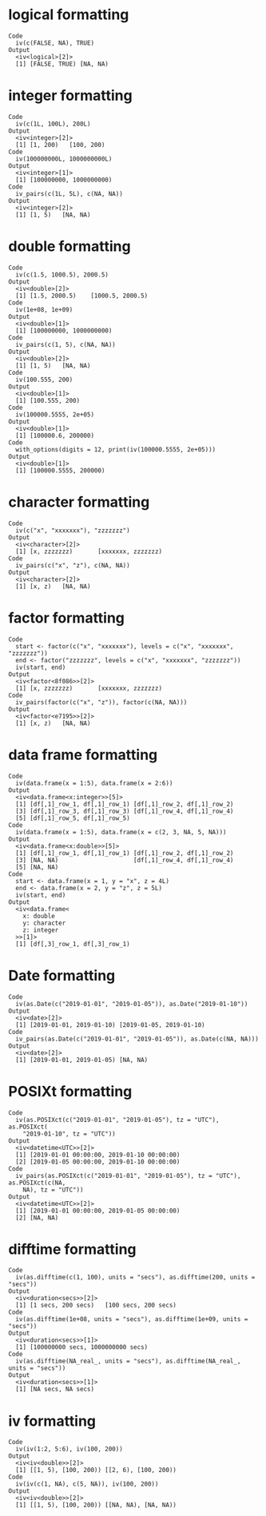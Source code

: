 # logical formatting

    Code
      iv(c(FALSE, NA), TRUE)
    Output
      <iv<logical>[2]>
      [1] [FALSE, TRUE) [NA, NA)     

# integer formatting

    Code
      iv(c(1L, 100L), 200L)
    Output
      <iv<integer>[2]>
      [1] [1, 200)   [100, 200)
    Code
      iv(100000000L, 1000000000L)
    Output
      <iv<integer>[1]>
      [1] [100000000, 1000000000)
    Code
      iv_pairs(c(1L, 5L), c(NA, NA))
    Output
      <iv<integer>[2]>
      [1] [1, 5)   [NA, NA)

# double formatting

    Code
      iv(c(1.5, 1000.5), 2000.5)
    Output
      <iv<double>[2]>
      [1] [1.5, 2000.5)    [1000.5, 2000.5)
    Code
      iv(1e+08, 1e+09)
    Output
      <iv<double>[1]>
      [1] [100000000, 1000000000)
    Code
      iv_pairs(c(1, 5), c(NA, NA))
    Output
      <iv<double>[2]>
      [1] [1, 5)   [NA, NA)
    Code
      iv(100.555, 200)
    Output
      <iv<double>[1]>
      [1] [100.555, 200)
    Code
      iv(100000.5555, 2e+05)
    Output
      <iv<double>[1]>
      [1] [100000.6, 200000)
    Code
      with_options(digits = 12, print(iv(100000.5555, 2e+05)))
    Output
      <iv<double>[1]>
      [1] [100000.5555, 200000)

# character formatting

    Code
      iv(c("x", "xxxxxxx"), "zzzzzzz")
    Output
      <iv<character>[2]>
      [1] [x, zzzzzzz)       [xxxxxxx, zzzzzzz)
    Code
      iv_pairs(c("x", "z"), c(NA, NA))
    Output
      <iv<character>[2]>
      [1] [x, z)   [NA, NA)

# factor formatting

    Code
      start <- factor(c("x", "xxxxxxx"), levels = c("x", "xxxxxxx", "zzzzzzz"))
      end <- factor("zzzzzzz", levels = c("x", "xxxxxxx", "zzzzzzz"))
      iv(start, end)
    Output
      <iv<factor<8f086>>[2]>
      [1] [x, zzzzzzz)       [xxxxxxx, zzzzzzz)
    Code
      iv_pairs(factor(c("x", "z")), factor(c(NA, NA)))
    Output
      <iv<factor<e7195>>[2]>
      [1] [x, z)   [NA, NA)

# data frame formatting

    Code
      iv(data.frame(x = 1:5), data.frame(x = 2:6))
    Output
      <iv<data.frame<x:integer>>[5]>
      [1] [df[,1]_row_1, df[,1]_row_1) [df[,1]_row_2, df[,1]_row_2)
      [3] [df[,1]_row_3, df[,1]_row_3) [df[,1]_row_4, df[,1]_row_4)
      [5] [df[,1]_row_5, df[,1]_row_5)
    Code
      iv(data.frame(x = 1:5), data.frame(x = c(2, 3, NA, 5, NA)))
    Output
      <iv<data.frame<x:double>>[5]>
      [1] [df[,1]_row_1, df[,1]_row_1) [df[,1]_row_2, df[,1]_row_2)
      [3] [NA, NA)                     [df[,1]_row_4, df[,1]_row_4)
      [5] [NA, NA)                    
    Code
      start <- data.frame(x = 1, y = "x", z = 4L)
      end <- data.frame(x = 2, y = "z", z = 5L)
      iv(start, end)
    Output
      <iv<data.frame<
        x: double
        y: character
        z: integer
      >>[1]>
      [1] [df[,3]_row_1, df[,3]_row_1)

# Date formatting

    Code
      iv(as.Date(c("2019-01-01", "2019-01-05")), as.Date("2019-01-10"))
    Output
      <iv<date>[2]>
      [1] [2019-01-01, 2019-01-10) [2019-01-05, 2019-01-10)
    Code
      iv_pairs(as.Date(c("2019-01-01", "2019-01-05")), as.Date(c(NA, NA)))
    Output
      <iv<date>[2]>
      [1] [2019-01-01, 2019-01-05) [NA, NA)                

# POSIXt formatting

    Code
      iv(as.POSIXct(c("2019-01-01", "2019-01-05"), tz = "UTC"), as.POSIXct(
        "2019-01-10", tz = "UTC"))
    Output
      <iv<datetime<UTC>>[2]>
      [1] [2019-01-01 00:00:00, 2019-01-10 00:00:00)
      [2] [2019-01-05 00:00:00, 2019-01-10 00:00:00)
    Code
      iv_pairs(as.POSIXct(c("2019-01-01", "2019-01-05"), tz = "UTC"), as.POSIXct(c(NA,
        NA), tz = "UTC"))
    Output
      <iv<datetime<UTC>>[2]>
      [1] [2019-01-01 00:00:00, 2019-01-05 00:00:00)
      [2] [NA, NA)                                  

# difftime formatting

    Code
      iv(as.difftime(c(1, 100), units = "secs"), as.difftime(200, units = "secs"))
    Output
      <iv<duration<secs>>[2]>
      [1] [1 secs, 200 secs)   [100 secs, 200 secs)
    Code
      iv(as.difftime(1e+08, units = "secs"), as.difftime(1e+09, units = "secs"))
    Output
      <iv<duration<secs>>[1]>
      [1] [100000000 secs, 1000000000 secs)
    Code
      iv(as.difftime(NA_real_, units = "secs"), as.difftime(NA_real_, units = "secs"))
    Output
      <iv<duration<secs>>[1]>
      [1] [NA secs, NA secs)

# iv formatting

    Code
      iv(iv(1:2, 5:6), iv(100, 200))
    Output
      <iv<iv<double>>[2]>
      [1] [[1, 5), [100, 200)) [[2, 6), [100, 200))
    Code
      iv(iv(c(1, NA), c(5, NA)), iv(100, 200))
    Output
      <iv<iv<double>>[2]>
      [1] [[1, 5), [100, 200)) [[NA, NA), [NA, NA))

